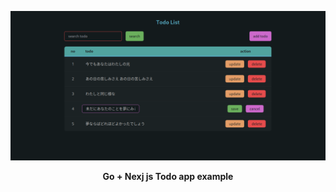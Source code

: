 <p align="center"><img src="./screenshoot.png"/></p>
<p align="center"><b> Go + Nexj js Todo app example </b></p>
